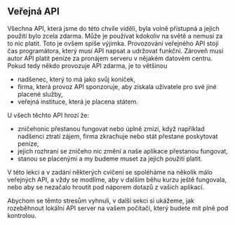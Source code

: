 ## Veřejná API

Všechna API, která jsme do této chvíle viděli, byla volně přístupná a jejich použití bylo zcela zdarma. Může je používat kdokoliv na světě a nemusí za to nic platit. Toto je ovšem spíše výjimka. Provozování veřejného API stojí čas programátora, který musí API napsat a udržovat funkční. Zároveň musí autor API platit peníze za pronájem serveru v nějakém datovém centru. Pokud tedy někdo provozuje API zdarma, je to většinou

- nadšenec, který to má jako svůj koníček,
- firma, která provoz API sponzoruje, aby získala uživatele pro své jiné placené služby,
- veřejná instituce, která je placena státem.

U všech těchto API hrozí že:

- zničehonic přestanou fungovat nebo úplně zmizí, když například nadšenci ztratí zájem, firma zkrachuje nebo stát přestane poskytovat peníze,
- jejich rozhraní se zničeho nic změní a naše aplikace přestanou fungovat,
- stanou se placenými a my budeme muset za jejich použití platit.

V této lekci a v zadání některých cvičení se spoléháme na několik málo veřejných API, a vždy se modlíme, aby v dalším běhu kurzu ještě fungovala, nebo aby se nezačalo hroutit pod náporem dotazů z vašich aplikací.

Abychom se těmto stresům vyhnuli, v další sekci si ukážeme, jak rozeběhnout lokální API server na vašem počítači, který budete mít plně pod kontrolou.
